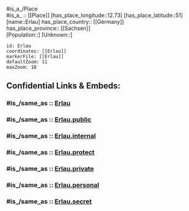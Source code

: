 ﻿---
confidential: public
isDeleted: false
location:
- 51
- 12.73
mapmarker: city
mapzoom:
- 7
- 12
SpocWebEntityId: 30054
tags:
- geo/City
type: City
---

#is_a_/Place  
#is_a_ :: [[Place]] 
[has_place_longitude::12.73] 
[has_place_latitude::51] 
[name::Erlau] 
has_place_country:: [[Germany]]  
has_place_province:: [[Sachsen]]  
[Population::] 
[Unknown::] 


```leaflet
id: Erlau
coordinates: [[Erlau]] 
markerFile: [[Erlau]] 
defaultZoom: 11 
maxZoom: 18
```


## Confidential Links & Embeds: 

### #is_/same_as :: [Erlau](/_Standards/Earth/Continent/Europe/Europe~Central/Germany/Germany~East/Sachsen/counties~Sachsen/Mittelsachsen/cities~Mittelsachsen/Penig/City/Erlau.md) 

### #is_/same_as :: [Erlau.public](/_public/Earth/Continent/Europe/Europe~Central/Germany/Germany~East/Sachsen/counties~Sachsen/Mittelsachsen/cities~Mittelsachsen/Penig/City/Erlau.public.md) 

### #is_/same_as :: [Erlau.internal](/_internal/Earth/Continent/Europe/Europe~Central/Germany/Germany~East/Sachsen/counties~Sachsen/Mittelsachsen/cities~Mittelsachsen/Penig/City/Erlau.internal.md) 

### #is_/same_as :: [Erlau.protect](/_protect/Earth/Continent/Europe/Europe~Central/Germany/Germany~East/Sachsen/counties~Sachsen/Mittelsachsen/cities~Mittelsachsen/Penig/City/Erlau.protect.md) 

### #is_/same_as :: [Erlau.private](/_private/Earth/Continent/Europe/Europe~Central/Germany/Germany~East/Sachsen/counties~Sachsen/Mittelsachsen/cities~Mittelsachsen/Penig/City/Erlau.private.md) 

### #is_/same_as :: [Erlau.personal](/_personal/Earth/Continent/Europe/Europe~Central/Germany/Germany~East/Sachsen/counties~Sachsen/Mittelsachsen/cities~Mittelsachsen/Penig/City/Erlau.personal.md) 

### #is_/same_as :: [Erlau.secret](/_secret/Earth/Continent/Europe/Europe~Central/Germany/Germany~East/Sachsen/counties~Sachsen/Mittelsachsen/cities~Mittelsachsen/Penig/City/Erlau.secret.md)

